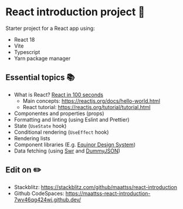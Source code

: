 # React introduction project 🚀
Starter project for a React app using:
- React 18
- Vite
- Typescript
- Yarn package manager

## Essential topics 📚
- What is React? [React in 100 seconds](https://www.youtube.com/watch?v=Tn6-PIqc4UM)
  - Main concepts: https://reactjs.org/docs/hello-world.html
  - React tutorial: https://reactjs.org/tutorial/tutorial.html
- Componentes and properties (props)
- Formatting and linting (using Eslint and Prettier)
- State (`UseState` hook)
- Conditional rendering (`UseEffect` hook)
- Rendering lists 
- Component libraries (E.g. [Equinor Design System](https://eds-storybook-react.azurewebsites.net/))
- Data fetching (using [Swr](https://swr.vercell.app) and [DummyJSON](https://dummyjson.com))

## Edit on ✏️
- Stackblitz: https://stackblitz.com/github/maattss/react-introduction
- Github CodeSpaces: https://maattss-react-introduction-7wv46qg424wj.github.dev/
